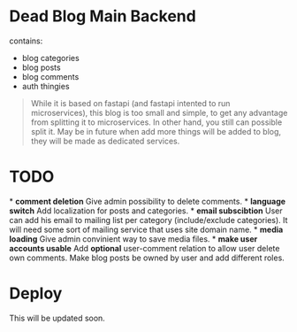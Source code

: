 # Dead Blog Main Backend
contains:
* blog categories
* blog posts
* blog comments
* auth thingies

>While it is based on fastapi (and fastapi intented to run
microservices), this blog is too small and simple, to get
any advantage from splitting it to microservices. In
other hand, you still can possible split it. May be in
future when add more things will be added to blog, they
will be made as dedicated services.


# TODO
\* **comment deletion**
Give admin possibility to delete comments.
\* **language switch**
Add localization for posts and categories.
\* **email subscibtion**
User can add his email to mailing list per category
(include/exclude categories). It will need some
sort of mailing service that uses site domain name.
\* **media loading**
Give admin convinient way to save media files.
\* **make user accounts usable**
Add **optional** user-comment relation to allow
user delete own comments. Make blog posts be owned by
user and add different roles.


# Deploy
This will be updated soon.
